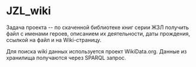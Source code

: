 # JZL_wiki
Задача проекта -- по скаченной библиотеке книг серии ЖЗЛ получить файл с именами героев, описанием их деятельности, даты прождения, ссылкой на файл и на Wiki-страницу.

Для поиска wiki данных используется проект WikiData.org. Данные из хранилища получаются через SPARQL запрос.
